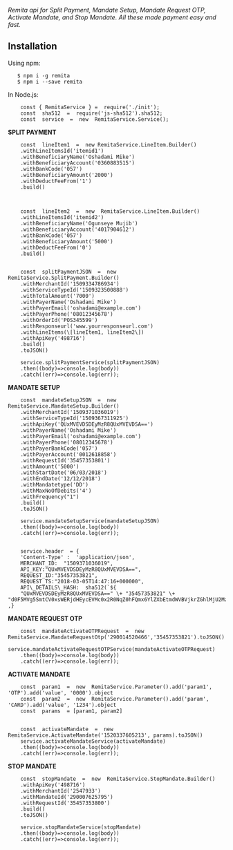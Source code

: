 
*Remita api for Split Payment, Mandate Setup, Mandate Request OTP, Activate Mandate, and Stop Mandate. All these made payment easy and fast.*

## Installation

Using npm:

	   $ npm i -g remita
	   $ npm i --save remita

In Node.js:
	
		const { RemitaService } =  require('./init');
		const  sha512  =  require('js-sha512').sha512;
		const  service  =  new  RemitaService.Service();
		
**SPLIT PAYMENT**
		
		const  lineItem1  =  new RemitaService.LineItem.Builder()
		.withLineItemsId('itemid1')
		.withBeneficiaryName('Oshadami Mike')
		.withBeneficiaryAccount('0360883515')
		.withBankCode('057')
		.withBeneficiaryAmount('2000')
		.withDeductFeeFrom('1')
		.build()

		  

		const  lineItem2  =  new  RemitaService.LineItem.Builder()
		.withLineItemsId('itemid2')
		.withBeneficiaryName('Ogunseye Mujib')
		.withBeneficiaryAccount('4017904612')
		.withBankCode('057')
		.withBeneficiaryAmount('5000')
		.withDeductFeeFrom('0')
		.build()

		
		const  splitPaymentJSON  =  new  RemitaService.SplitPayment.Builder()
		.withMerchantId('1509334786934')
		.withServiceTypeId('1509323500888')
		.withTotalAmount('7000')
		.withPayerName('Oshadami Mike')
		.withPayerEmail('oshadami@example.com')
		.withPayerPhone('08012345678')
		.withOrderId('POS345599')
		.withResponseurl('www.yourresponseurl.com')
		.withLineItems(\[lineItem1, lineItem2\])
		.withApiKey('498716')
		.build()
		.toJSON()

		service.splitPaymentService(splitPaymentJSON)
		.then((body)=>console.log(body))
		.catch((err)=>console.log(err));


**MANDATE SETUP**

		const  mandateSetupJSON  =  new  RemitaService.MandateSetup.Builder()
		.withMerchantId('1509371036019')
		.withServiceTypeId('1509367311925')
		.withApiKey('QUxMVEVDSDEyMzR8QUxMVEVDSA==')
		.withPayerName('Oshadami Mike')
		.withPayerEmail('oshadami@example.com')
		.withPayerPhone('08012345678')
		.withPayerBankCode('057')
		.withPayerAccount('0012618858')
		.withRequestId('35457353801')
		.withAmount('5000')
		.withStartDate('06/03/2018')
		.withEndDate('12/12/2018')
		.withMandatetype('DD')
		.withMaxNoOfDebits('4')
		.withFrequency("1")
		.build()
		.toJSON()

		service.mandateSetupService(mandateSetupJSON)
		.then((body)=>console.log(body))
		.catch((err)=>console.log(err));


		service.header  = {
		'Content-Type' :  'application/json',
		MERCHANT_ID:  "1509371036019",
		API_KEY:"QUxMVEVDSDEyMzR8QUxMVEVDSA==",
		REQUEST_ID:"35457353821",
		REQUEST_TS:"2018-03-05T14:47:16+000000",
		API\_DETAILS\_HASH:  sha512(`${
		"QUxMVEVDSDEyMzR8QUxMVEVDSA==" \+ "35457353821" \+ "d0F5MVg5SmtCV0xsWERjdHEycEVMc0x2R0NqZ0hFQmx6YlZXbEtmdWVBVjkrZGhlMjU2MzVBPT0="}`) ,}

**MANDATE REQUEST OTP**

		const  mandateActivateOTPRequest  =  new  RemitaService.MandateRequestOtp('290014520466','35457353821').toJSON()
		service.mandateActivateRequestOTPService(mandateActivateOTPRequest)
		.then((body)=>console.log(body))
		.catch((err)=>console.log(err));

		  
		  

**ACTIVATE MANDATE**

		const  param1  =  new  RemitaService.Parameter().add('param1', 'OTP').add('value', '0000').object
		const  param2  =  new  RemitaService.Parameter().add('param', 'CARD').add('value', '1234').object
		const  params  = [param1, param2]

		 
		const  activateMandate  =  new  RemitaService.ActivateMandate('1520337605213', params).toJSON()
		service.activateMandateService(activateMandate)
		.then((body)=>console.log(body))
		.catch((err)=>console.log(err));

		  

**STOP MANDATE**

		const  stopMandate  =  new  RemitaService.StopMandate.Builder()
		.withApiKey('498716')
		.withMerchantId('2547933')
		.withMandateId('290007625795')
		.withRequestId('35457353800')
		.build()
		.toJSON()

		service.stopMandateService(stopMandate)
		.then((body)=>console.log(body))
		.catch((err)=>console.log(err));
